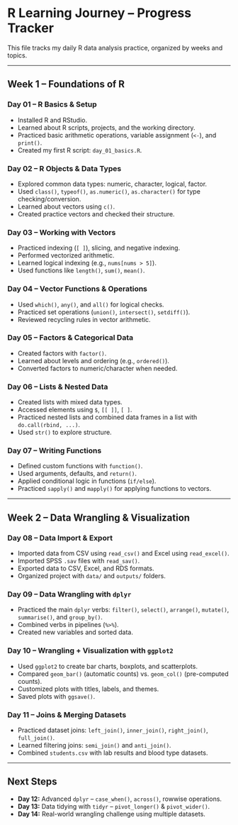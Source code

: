 # R Learning Journey – Progress Tracker

This file tracks my daily R data analysis practice, organized by weeks and topics.

------------------------------------------------------------------------

## **Week 1 – Foundations of R**

### Day 01 – R Basics & Setup

-   Installed R and RStudio.
-   Learned about R scripts, projects, and the working directory.
-   Practiced basic arithmetic operations, variable assignment (`<-`), and `print()`.
-   Created my first R script: `day_01_basics.R`.

### Day 02 – R Objects & Data Types

-   Explored common data types: numeric, character, logical, factor.
-   Used `class()`, `typeof()`, `as.numeric()`, `as.character()` for type checking/conversion.
-   Learned about vectors using `c()`.
-   Created practice vectors and checked their structure.

### Day 03 – Working with Vectors

-   Practiced indexing (`[ ]`), slicing, and negative indexing.
-   Performed vectorized arithmetic.
-   Learned logical indexing (e.g., `nums[nums > 5]`).
-   Used functions like `length()`, `sum()`, `mean()`.

### Day 04 – Vector Functions & Operations

-   Used `which()`, `any()`, and `all()` for logical checks.
-   Practiced set operations (`union()`, `intersect()`, `setdiff()`).
-   Reviewed recycling rules in vector arithmetic.

### Day 05 – Factors & Categorical Data

-   Created factors with `factor()`.
-   Learned about levels and ordering (e.g., `ordered()`).
-   Converted factors to numeric/character when needed.

### Day 06 – Lists & Nested Data

-   Created lists with mixed data types.
-   Accessed elements using `$`, `[[ ]]`, `[ ]`.
-   Practiced nested lists and combined data frames in a list with `do.call(rbind, ...)`.
-   Used `str()` to explore structure.

### Day 07 – Writing Functions

-   Defined custom functions with `function()`.
-   Used arguments, defaults, and `return()`.
-   Applied conditional logic in functions (`if/else`).
-   Practiced `sapply()` and `mapply()` for applying functions to vectors.

------------------------------------------------------------------------

## **Week 2 – Data Wrangling & Visualization**

### Day 08 – Data Import & Export

-   Imported data from CSV using `read_csv()` and Excel using `read_excel()`.
-   Imported SPSS `.sav` files with `read_sav()`.
-   Exported data to CSV, Excel, and RDS formats.
-   Organized project with `data/` and `outputs/` folders.

### Day 09 – Data Wrangling with `dplyr`

-   Practiced the main `dplyr` verbs: `filter()`, `select()`, `arrange()`, `mutate()`, `summarise()`, and `group_by()`.
-   Combined verbs in pipelines (`%>%`).
-   Created new variables and sorted data.

### Day 10 – Wrangling + Visualization with `ggplot2`

-   Used `ggplot2` to create bar charts, boxplots, and scatterplots.
-   Compared `geom_bar()` (automatic counts) vs. `geom_col()` (pre-computed counts).
-   Customized plots with titles, labels, and themes.
-   Saved plots with `ggsave()`.

### Day 11 – Joins & Merging Datasets

-   Practiced dataset joins: `left_join()`, `inner_join()`, `right_join()`, `full_join()`.
-   Learned filtering joins: `semi_join()` and `anti_join()`.
-   Combined `students.csv` with lab results and blood type datasets.

------------------------------------------------------------------------

## **Next Steps**

-   **Day 12:** Advanced `dplyr` – `case_when()`, `across()`, rowwise operations.
-   **Day 13:** Data tidying with `tidyr` – `pivot_longer()` & `pivot_wider()`.
-   **Day 14:** Real-world wrangling challenge using multiple datasets.
